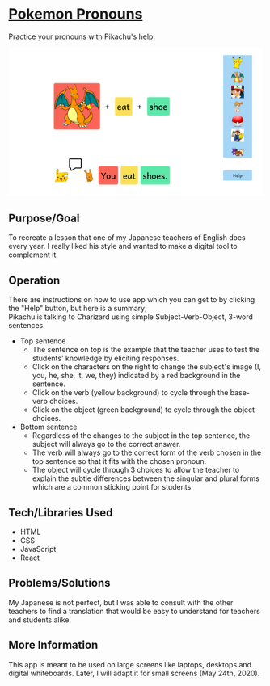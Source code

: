 # [Pokemon Pronouns](https://teflassistant.com/pokemon-pronouns/)
Practice your pronouns with Pikachu's help.

![Screenshot](screenshot.jpg)

## Purpose/Goal
To recreate a lesson that one of my Japanese teachers of English does every year. I really liked his style and wanted to make a digital tool to complement it.

## Operation
There are instructions on how to use app which you can get to by clicking the "Help" button, but here is a summary;  
Pikachu is talking to Charizard using simple Subject-Verb-Object, 3-word sentences.
* Top sentence
    * The sentence on top is the example that the teacher uses to test the students' knowledge by eliciting responses.
    * Click on the characters on the right to change the subject's image (I, you, he, she, it, we, they) indicated by a red background in the sentence.
    * Click on the verb  (yellow background) to cycle through the base-verb choices.
    * Click on the object (green background) to cycle through the object choices.
* Bottom sentence
    * Regardless of the changes to the subject in the top sentence, the subject will always go to the correct answer.
    * The verb will always go to the correct form of the verb chosen in the top sentence so that it fits with the chosen pronoun.
    * The object will cycle through 3 choices to allow the teacher to explain the subtle differences between the singular and plural forms which are a common sticking point for students.

## Tech/Libraries Used
* HTML
* CSS
* JavaScript
* React

## Problems/Solutions
My Japanese is not perfect, but I was able to consult with the other teachers to find a translation that would be easy to understand for teachers and students alike.

## More Information
This app is meant to be used on large screens like laptops, desktops and digital whiteboards. Later, I will adapt it for small screens (May 24th, 2020).
